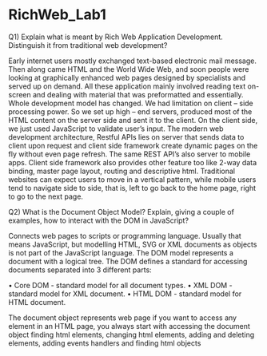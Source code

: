 # RichWeb_Lab1


Q1) Explain what is meant by Rich Web Application Development. Distinguish it from traditional web development?

Early internet users mostly exchanged text-based electronic mail message. Then along came HTML and the World Wide Web, and soon people were looking at graphically enhanced web pages designed by specialists and served up on demand. All these application mainly involved reading text on-screen and dealing with material that was preformatted and essentially. Whole development model has changed. We had limitation on client – side processing power. So we set up high – end servers, produced most of the HTML content on the server side and sent it to the client. On the client side, we just used JavaScript to validate user’s input. The modern web development architecture, Restful APIs lies on server that sends data to client upon request and client side framework create dynamic pages on the fly without even page refresh. The same REST API’s also server to mobile apps. Client side framework also provides other feature too like 2-way data binding, master page layout, routing and descriptive html.  Traditional websites can expect users to move in a vertical pattern, while mobile users tend to navigate side to side, that is, left to go back to the home page, right to go to the next page. 




Q2) What is the Document Object Model? Explain, giving a couple of examples, how to interact with the DOM in JavaScript?

Connects web pages to scripts or programming language. Usually that means JavaScript, but modelling HTML, SVG or XML documents as objects is not part of the JavaScript language. The DOM model represents a document with a logical tree. The DOM defines a standard for accessing documents separated into 3 different parts:

•	Core DOM - standard model for all document types.
•	XML DOM - standard model for XML document.
•	HTML DOM - standard model for HTML document.

The document object represents web page if you want to access any element in an HTML page, you always start with accessing the document object finding html elements, changing html elements, adding and deleting elements, adding events handlers and finding html objects 
